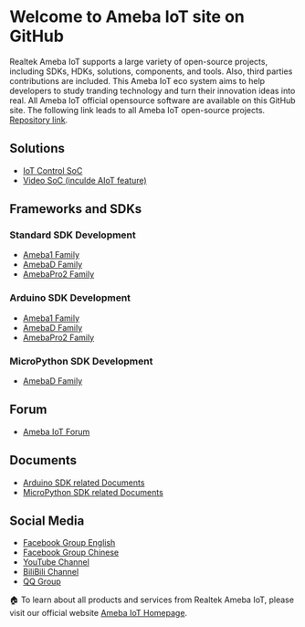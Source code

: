 # Welcome to Ameba IoT site on GitHub

Realtek Ameba IoT supports a large variety of open-source projects, including SDKs, HDKs, solutions, components, and tools. Also, third parties contributions are included. This Ameba IoT eco system aims to help developers to study tranding technology and turn their innovation ideas into real. All Ameba IoT official opensource software are available on this GitHub site. The following link leads to all Ameba IoT open-source projects. [Repository link](https://github.com/ambiot?tab=repositories).

## Solutions
* [IoT Control SoC](https://www.amebaiot.com/en/control-mcu/)
* [Video SoC (inculde AIoT feature)](https://www.amebaiot.com/en/video/)

## Frameworks and SDKs
### Standard SDK Development
* [Ameba1 Family](https://github.com/ambiot/amb1_sdk)
* [AmebaD Family](https://github.com/ambiot/ambd_sdk)
* [AmebaPro2 Family](https://github.com/ambiot/ambpro2_sdk)
### Arduino SDK Development
* [Ameba1 Family](https://github.com/ambiot/amb1_arduino)
* [AmebaD Family](https://github.com/ambiot/ambd_arduino)
* [AmebaPro2 Family](https://github.com/ambiot/ambpro2_arduino)
### MicroPython SDK Development
* [AmebaD Family](https://github.com/ambiot/micropython)

## Forum
* [Ameba IoT Forum](https://forum.amebaiot.com/)

## Documents
* [Arduino SDK related Documents ](https://www.amebaiot.com/en/ameba-arduino-summary/)
* [MicroPython SDK related Documents ](https://www.amebaiot.com/en/ameba-micropython-summary/)

## Social Media 
* [Facebook Group English](https://www.facebook.com/groups/amebaioten)
* [Facebook Group Chinese](https://www.facebook.com/groups/AmebaIoT)
* [YouTube Channel](https://www.youtube.com/channel/UCplqTUNYZEoIKs0nAWf9DCQ)
* [BiliBili Channel](https://space.bilibili.com/457777430?spm_id_from=333.337.0.0)
* [QQ Group](https://www.amebaiot.com/en/#elementor-action%3Aaction%3Dpopup%3Aopen%26settings%3DeyJpZCI6IjIxNjYxIiwidG9nZ2xlIjpmYWxzZX0%3D)

:house: To learn about all products and services from Realtek Ameba IoT, please visit our official website [Ameba IoT Homepage](https://www.amebaiot.com/en/).

